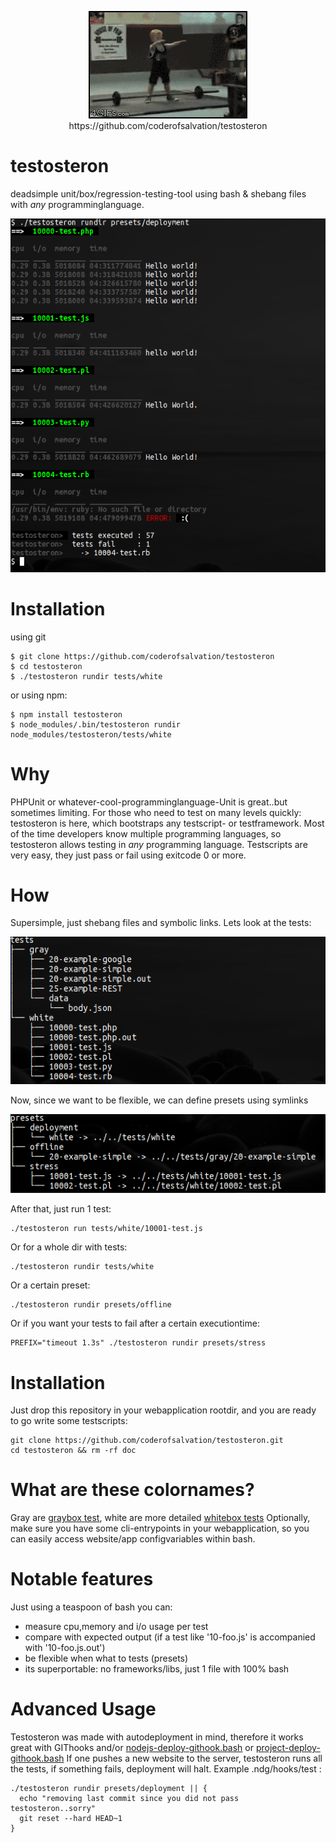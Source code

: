 <p align="center"><img src="doc/testosteron.gif"/><br>
  https://github.com/coderofsalvation/testosteron
</p>

testosteron
===========

deadsimple unit/box/regression-testing-tool using bash & shebang files with *any* programminglanguage.

<p align="center"><img src="doc/testosteron.png"/></p>

Installation 
============

using git
  
    $ git clone https://github.com/coderofsalvation/testosteron 
    $ cd testosteron 
    $ ./testosteron rundir tests/white

or using npm:

    $ npm install testosteron
    $ node_modules/.bin/testosteron rundir node_modules/testosteron/tests/white

Why
===
PHPUnit or whatever-cool-programminglanguage-Unit is great..but sometimes limiting.
For those who need to test on many levels quickly: testosteron is here, which bootstraps any testscript- or testframework.
Most of the time developers know multiple programming languages, so testosteron allows testing in *any* programming language.
Testscripts are very easy, they just pass or fail using exitcode 0 or more.

How
===
Supersimple, just shebang files and symbolic links.
Lets look at the tests:

<img alt="" src="doc/tests.png"/>

Now, since we want to be flexible, we can define presets using symlinks

<img alt="" src="doc/presets.png"/>

After that, just run 1 test:

    ./testosteron run tests/white/10001-test.js 

Or for a whole dir with tests:

    ./testosteron rundir tests/white 

Or a certain preset:

    ./testosteron rundir presets/offline

Or if you want your tests to fail after a certain executiontime:

    PREFIX="timeout 1.3s" ./testosteron rundir presets/stress

Installation
============
Just drop this repository in your webapplication rootdir, and you are ready to go write some testscripts:

    git clone https://github.com/coderofsalvation/testosteron.git
    cd testosteron && rm -rf doc

What are these colornames?
==========================
Gray are [graybox test](http://en.wikipedia.org/wiki/Gray_box_testing), white are more detailed [whitebox tests](http://en.wikipedia.org/wiki/White-box_testing)
Optionally, make sure you have some cli-entrypoints in your webapplication, so you can easily access website/app configvariables within bash.

Notable features
================
Just using a teaspoon of bash you can:

* measure cpu,memory and i/o usage per test 
* compare with expected output (if a test like '10-foo.js' is accompanied with '10-foo.js.out')
* be flexible when what to tests (presets)
* its superportable: no frameworks/libs, just 1 file with 100% bash

Advanced Usage
==============
Testosteron was made with autodeployment in mind, therefore it works great with GIThooks and/or [nodejs-deploy-githook.bash](https://github.com/coderofsalvation/nodejs-deploy-githook.bash)
 or [project-deploy-githook.bash](https://github.com/coderofsalvation/project-deploy-githook.bash)
If one pushes a new website to the server, testosteron runs all the tests, if something fails, deployment will halt.
Example .ndg/hooks/test :

    ./testosteron rundir presets/deployment || {
      echo "removing last commit since you did not pass testosteron..sorry"
      git reset --hard HEAD~1
    }

